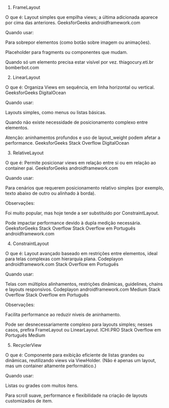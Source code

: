 1. FrameLayout

O que é: Layout simples que empilha views; a última adicionada aparece por cima das anteriores.
GeeksforGeeks
androidframework.com

Quando usar:

Para sobrepor elementos (como botão sobre imagem ou animações).

Placeholder para fragments ou componentes que mudam.

Quando só um elemento precisa estar visível por vez.
thiagocury.eti.br
bomberbot.com

2. LinearLayout

O que é: Organiza Views em sequência, em linha horizontal ou vertical.
GeeksforGeeks
DigitalOcean

Quando usar:

Layouts simples, como menus ou listas básicas.

Quando não existe necessidade de posicionamento complexo entre elementos.

Atenção: aninhamentos profundos e uso de layout_weight podem afetar a performance.
GeeksforGeeks
Stack Overflow
DigitalOcean

3. RelativeLayout

O que é: Permite posicionar views em relação entre si ou em relação ao container pai.
GeeksforGeeks
androidframework.com

Quando usar:

Para cenários que requerem posicionamento relativo simples (por exemplo, texto abaixo de outro ou alinhado à borda).

Observações:

Foi muito popular, mas hoje tende a ser substituído por ConstraintLayout.

Pode impactar performance devido à dupla medição necessária.
GeeksforGeeks
Stack Overflow
Stack Overflow em Português
androidframework.com

4. ConstraintLayout

O que é: Layout avançado baseado em restrições entre elementos, ideal para telas complexas com hierarquia plana.
Codeplayon
androidframework.com
Stack Overflow em Português

Quando usar:

Telas com múltiplos alinhamentos, restrições dinâmicas, guidelines, chains e layouts responsivos.
Codeplayon
androidframework.com
Medium
Stack Overflow
Stack Overflow em Português

Observações:

Facilita performance ao reduzir níveis de aninhamento.

Pode ser desnecessariamente complexo para layouts simples; nesses casos, prefira FrameLayout ou LinearLayout.
ICHI.PRO
Stack Overflow em Português
Medium

5. RecyclerView

O que é: Componente para exibição eficiente de listas grandes ou dinâmicas, reutilizando views via ViewHolder. (Não é apenas um layout, mas um container altamente performático.)

Quando usar:

Listas ou grades com muitos itens.

Para scroll suave, performance e flexibilidade na criação de layouts customizados de item.
